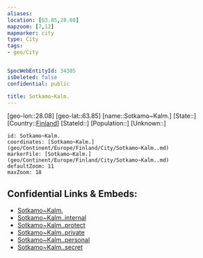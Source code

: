 ```yaml
---
aliases: 
location: [63.85,28.08]
mapzoom: [7,12] 
mapmarker: city 
type: City
tags:
- geo/City


SpocWebEntityId: 34385
isDeleted: false
confidential: public

title: Sotkamo~Kalm.
---
```

[geo-lon::28.08]
[geo-lat::63.85]
[name::Sotkamo~Kalm.]
[State::]
[Country::[Finland](geo/Continent/Europe/Finland.md)]
[StateId::]
[Population::]
[Unknown::]


```leaflet
id: Sotkamo~Kalm.
coordinates: [Sotkamo~Kalm.](geo/Continent/Europe/Finland/City/Sotkamo~Kalm..md)
markerFile: [Sotkamo~Kalm.](geo/Continent/Europe/Finland/City/Sotkamo~Kalm..md)
defaultZoom: 11 
maxZoom: 18
```


## Confidential Links & Embeds: 
- [Sotkamo~Kalm.](../../../../../../_public/geo/Continent/Europe/Finland/City/Sotkamo~Kalm..md) 
- [Sotkamo~Kalm..internal](../../../../../../_internal/geo/Continent/Europe/Finland/City/Sotkamo~Kalm..internal.md) 
- [Sotkamo~Kalm..protect](../../../../../../_protect/geo/Continent/Europe/Finland/City/Sotkamo~Kalm..protect.md) 
- [Sotkamo~Kalm..private](../../../../../../_private/geo/Continent/Europe/Finland/City/Sotkamo~Kalm..private.md) 
- [Sotkamo~Kalm..personal](../../../../../../_personal/geo/Continent/Europe/Finland/City/Sotkamo~Kalm..personal.md) 
- [Sotkamo~Kalm..secret](../../../../../../_secret/geo/Continent/Europe/Finland/City/Sotkamo~Kalm..secret.md) 
